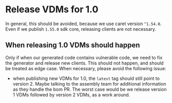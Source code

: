 # Release VDMs for 1.0

In general, this should be avoided, because we use caret version `^1.54.0`.
Even if we publish `1.55.0` sdk core, releasing clients are not necessary.

## When releasing 1.0 VDMs should happen

Only if when our generated code contains vulnerable code, we need to fix the generator and release new clients.
This should not happen, and should be treated as edge case.
When necessary, please avoid the following issue:

- when publishing new VDMs for 1.0, the `latest` tag should still point to version 2. Maybe talking to the assembly team for additional information as they handle the bom PR. The worst case would be we release version 1 VDMs followed by version 2 VDMs, as a work around.
